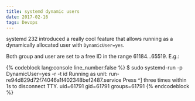 ```yaml
---
title: systemd dynamic users
date: 2017-02-16
tags: Devops
---
```


systemd 232 introduced a really cool feature that allows running as a dynamically allocated user with `DynamicUser=yes`.

Both group and user are set to a free ID in the range  61184...65519. E.g.:

{% codeblock lang:console line_number:false %}
$ sudo systemd-run -p DynamicUser=yes -r -t id
Running as unit: run-re94d829d72f74046a1f402348bef2487.service
Press ^] three times within 1s to disconnect TTY.
uid=61791 gid=61791 groups=61791
{% endcodeblock %}

